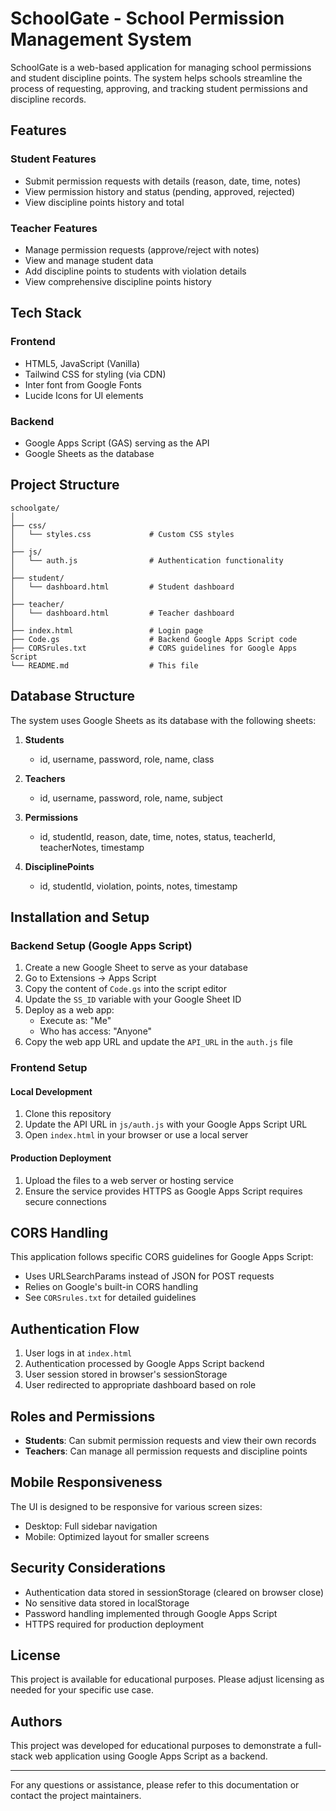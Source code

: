 # SchoolGate - School Permission Management System

SchoolGate is a web-based application for managing school permissions and student discipline points. The system helps schools streamline the process of requesting, approving, and tracking student permissions and discipline records.

## Features

### Student Features
- Submit permission requests with details (reason, date, time, notes)
- View permission history and status (pending, approved, rejected)
- View discipline points history and total

### Teacher Features
- Manage permission requests (approve/reject with notes)
- View and manage student data
- Add discipline points to students with violation details
- View comprehensive discipline points history

## Tech Stack

### Frontend
- HTML5, JavaScript (Vanilla)
- Tailwind CSS for styling (via CDN)
- Inter font from Google Fonts
- Lucide Icons for UI elements

### Backend
- Google Apps Script (GAS) serving as the API
- Google Sheets as the database

## Project Structure

```
schoolgate/
│
├── css/
│   └── styles.css             # Custom CSS styles
│
├── js/
│   └── auth.js                # Authentication functionality
│
├── student/
│   └── dashboard.html         # Student dashboard
│
├── teacher/ 
│   └── dashboard.html         # Teacher dashboard
│
├── index.html                 # Login page
├── Code.gs                    # Backend Google Apps Script code
├── CORSrules.txt              # CORS guidelines for Google Apps Script
└── README.md                  # This file
```

## Database Structure

The system uses Google Sheets as its database with the following sheets:

1. **Students**
   - id, username, password, role, name, class

2. **Teachers**
   - id, username, password, role, name, subject

3. **Permissions**
   - id, studentId, reason, date, time, notes, status, teacherId, teacherNotes, timestamp

4. **DisciplinePoints**
   - id, studentId, violation, points, notes, timestamp

## Installation and Setup

### Backend Setup (Google Apps Script)

1. Create a new Google Sheet to serve as your database
2. Go to Extensions → Apps Script
3. Copy the content of `Code.gs` into the script editor
4. Update the `SS_ID` variable with your Google Sheet ID
5. Deploy as a web app:
   - Execute as: "Me"
   - Who has access: "Anyone"
6. Copy the web app URL and update the `API_URL` in the `auth.js` file

### Frontend Setup

#### Local Development
1. Clone this repository
2. Update the API URL in `js/auth.js` with your Google Apps Script URL
3. Open `index.html` in your browser or use a local server

#### Production Deployment
1. Upload the files to a web server or hosting service
2. Ensure the service provides HTTPS as Google Apps Script requires secure connections

## CORS Handling

This application follows specific CORS guidelines for Google Apps Script:

- Uses URLSearchParams instead of JSON for POST requests
- Relies on Google's built-in CORS handling
- See `CORSrules.txt` for detailed guidelines

## Authentication Flow

1. User logs in at `index.html`
2. Authentication processed by Google Apps Script backend
3. User session stored in browser's sessionStorage
4. User redirected to appropriate dashboard based on role

## Roles and Permissions

- **Students**: Can submit permission requests and view their own records
- **Teachers**: Can manage all permission requests and discipline points

## Mobile Responsiveness

The UI is designed to be responsive for various screen sizes:
- Desktop: Full sidebar navigation
- Mobile: Optimized layout for smaller screens

## Security Considerations

- Authentication data stored in sessionStorage (cleared on browser close)
- No sensitive data stored in localStorage
- Password handling implemented through Google Apps Script
- HTTPS required for production deployment

## License

This project is available for educational purposes. Please adjust licensing as needed for your specific use case.

## Authors

This project was developed for educational purposes to demonstrate a full-stack web application using Google Apps Script as a backend.

---

For any questions or assistance, please refer to this documentation or contact the project maintainers. 